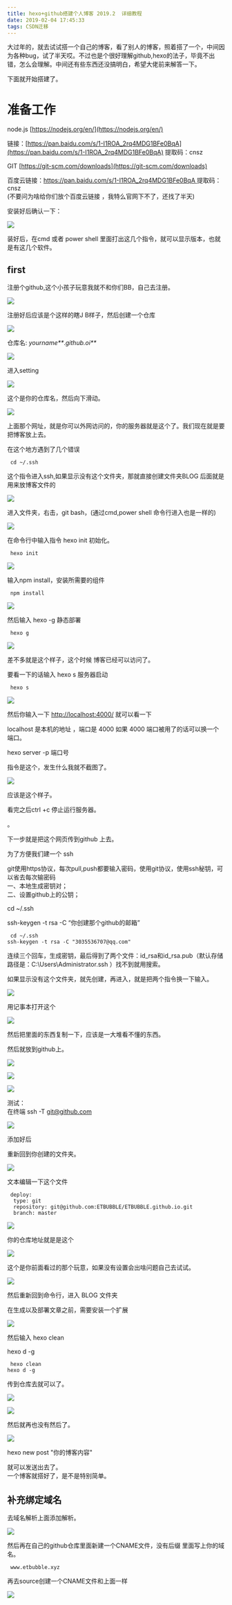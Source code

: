```yaml
---
title: hexo+github搭建个人博客 2019.2  详细教程
date: 2019-02-04 17:45:33
tags: CSDN迁移
---
```

  大过年的，就去试试搭一个自己的博客，看了别人的博客，照着搭了一个，中间因为各种bug，试了半天哎。不过也是个很好理解github,hexo的法子，毕竟不出错，怎么会理解。中间还有些东西还没搞明白，希望大佬前来解答一下。

 下面就开始搭建了。

 
# 准备工作

 node.js [https://nodejs.org/en/](https://nodejs.org/en/) 

 链接：[https://pan.baidu.com/s/1-I1ROA_2rq4MDG1BFe0BqA](https://pan.baidu.com/s/1-I1ROA_2rq4MDG1BFe0BqA) 提取码：cnsz 

 GIT [https://git-scm.com/downloads](https://git-scm.com/downloads) 

 百度云链接：[https://pan.baidu.com/s/1-I1ROA_2rq4MDG1BFe0BqA ](https://pan.baidu.com/s/1-I1ROA_2rq4MDG1BFe0BqA%C2%A0) 提取码：cnsz   
 (不要问为啥给你们放个百度云链接 ，我特么官网下不了，还找了半天)

 安装好后确认一下：

 ![](https://img-blog.csdnimg.cn/20190204163424732.png)

 装好后，在cmd 或者 power shell 里面打出这几个指令，就可以显示版本，也就是有这几个软件。

 
## first

 注册个github,这个小孩子玩意我就不和你们BB，自己去注册。

 ![](https://img-blog.csdnimg.cn/2019020416395090.png?x-oss-process=image/watermark,type_ZmFuZ3poZW5naGVpdGk,shadow_10,text_aHR0cHM6Ly9ibG9nLmNzZG4ubmV0L3FxXzQwODcxNDY2,size_16,color_FFFFFF,t_70)

 注册好后应该是个这样的瞎J B样子，然后创建一个仓库

 ![](https://img-blog.csdnimg.cn/20190204164620559.png?x-oss-process=image/watermark,type_ZmFuZ3poZW5naGVpdGk,shadow_10,text_aHR0cHM6Ly9ibG9nLmNzZG4ubmV0L3FxXzQwODcxNDY2,size_16,color_FFFFFF,t_70)

 

 仓库名: _yourname**_._github.oi**_

 

 

 

 

 

 

 

 ![](https://img-blog.csdnimg.cn/20190204164932220.png?x-oss-process=image/watermark,type_ZmFuZ3poZW5naGVpdGk,shadow_10,text_aHR0cHM6Ly9ibG9nLmNzZG4ubmV0L3FxXzQwODcxNDY2,size_16,color_FFFFFF,t_70)

 进入setting

 ![](https://img-blog.csdnimg.cn/20190204165031831.png)

 这个是你的仓库名，然后向下滑动。

 ![](https://img-blog.csdnimg.cn/20190204165501861.png?x-oss-process=image/watermark,type_ZmFuZ3poZW5naGVpdGk,shadow_10,text_aHR0cHM6Ly9ibG9nLmNzZG4ubmV0L3FxXzQwODcxNDY2,size_16,color_FFFFFF,t_70)

 上面那个网址，就是你可以外网访问的，你的服务器就是这个了。我们现在就是要把博客放上去。

 在这个地方遇到了几个错误

 
```
 cd ~/.ssh
```
 这个指令进入ssh,如果显示没有这个文件夹，那就直接创建文件夹BLOG 后面就是用来放博客文件的

 ![](https://img-blog.csdnimg.cn/2019020417012734.png)

 进入文件夹，右击，git bash，(通过cmd,power shell 命令行进入也是一样的)

 ![](https://img-blog.csdnimg.cn/20190204170312757.png?x-oss-process=image/watermark,type_ZmFuZ3poZW5naGVpdGk,shadow_10,text_aHR0cHM6Ly9ibG9nLmNzZG4ubmV0L3FxXzQwODcxNDY2,size_16,color_FFFFFF,t_70)

 

 在命令行中输入指令 hexo init 初始化。

 
```
 hexo init
```
 ![](https://img-blog.csdnimg.cn/20190204170558692.png?x-oss-process=image/watermark,type_ZmFuZ3poZW5naGVpdGk,shadow_10,text_aHR0cHM6Ly9ibG9nLmNzZG4ubmV0L3FxXzQwODcxNDY2,size_16,color_FFFFFF,t_70)

 输入npm install，安装所需要的组件

 
```
 npm install
```
 ![](https://img-blog.csdnimg.cn/20190204170905725.png)

 然后输入 hexo -g 静态部署

 
```
 hexo g
```
 ![](https://img-blog.csdnimg.cn/20190204170954724.png?x-oss-process=image/watermark,type_ZmFuZ3poZW5naGVpdGk,shadow_10,text_aHR0cHM6Ly9ibG9nLmNzZG4ubmV0L3FxXzQwODcxNDY2,size_16,color_FFFFFF,t_70)

 差不多就是这个样子，这个时候 博客已经可以访问了。

 要看一下的话输入 hexo s 服务器启动

 
```
 hexo s
```
 ![](https://img-blog.csdnimg.cn/20190204171101827.png)

 然后你输入一下 [http://localhost:4000/](http://localhost:4000/) 就可以看一下

 localhost 是本机的地址 ，端口是 4000 如果 4000 端口被用了的话可以换一个端口。

 hexo server -p 端口号

 指令是这个，发生什么我就不截图了。

 ![](https://img-blog.csdnimg.cn/20190204171257114.png?x-oss-process=image/watermark,type_ZmFuZ3poZW5naGVpdGk,shadow_10,text_aHR0cHM6Ly9ibG9nLmNzZG4ubmV0L3FxXzQwODcxNDY2,size_16,color_FFFFFF,t_70)

 应该是这个样子。

 看完之后ctrl +c 停止运行服务器。

 。

 下一步就是把这个网页传到github 上去。

 为了方便我们建一个 ssh

 git使用https协议，每次pull,push都要输入密码，使用git协议，使用ssh秘钥，可以省去每次输密码  
 一、本地生成密钥对；  
 二、设置github上的公钥；  
 

 cd ~/.ssh 

 ssh-keygen -t rsa -C “你创建那个github的邮箱” 

 
```
 cd ~/.ssh
ssh-keygen -t rsa -C "3035536707@qq.com"
```
 连续三个回车，生成密钥，最后得到了两个文件：id_rsa和id_rsa.pub（默认存储路径是：C:\Users\Administrator\.ssh ）找不到就用搜索。

 如果显示没有这个文件夹，就先创建，再进入，就是把两个指令换一下输入。

 ![](https://img-blog.csdnimg.cn/20190204171944688.png)

 用记事本打开这个

 ![](https://img-blog.csdnimg.cn/20190204172054327.png)

 然后把里面的东西复制一下，应该是一大堆看不懂的东西。

 然后就放到github上。

 ![](https://img-blog.csdnimg.cn/20190204172230822.png?x-oss-process=image/watermark,type_ZmFuZ3poZW5naGVpdGk,shadow_10,text_aHR0cHM6Ly9ibG9nLmNzZG4ubmV0L3FxXzQwODcxNDY2,size_16,color_FFFFFF,t_70)

 

 

 ![](https://img-blog.csdnimg.cn/20190204172337770.png?x-oss-process=image/watermark,type_ZmFuZ3poZW5naGVpdGk,shadow_10,text_aHR0cHM6Ly9ibG9nLmNzZG4ubmV0L3FxXzQwODcxNDY2,size_16,color_FFFFFF,t_70)

 

 

 

 

 

 ![](https://img-blog.csdnimg.cn/20190204172506322.png?x-oss-process=image/watermark,type_ZmFuZ3poZW5naGVpdGk,shadow_10,text_aHR0cHM6Ly9ibG9nLmNzZG4ubmV0L3FxXzQwODcxNDY2,size_16,color_FFFFFF,t_70)

 测试：  
 在终端 ssh -T git@github.com

 ![](https://img-blog.csdnimg.cn/20190204172743225.png)

 添加好后

 重新回到你创建的文件夹。

 ![](https://img-blog.csdnimg.cn/20190204172636325.png?x-oss-process=image/watermark,type_ZmFuZ3poZW5naGVpdGk,shadow_10,text_aHR0cHM6Ly9ibG9nLmNzZG4ubmV0L3FxXzQwODcxNDY2,size_16,color_FFFFFF,t_70)

 文本编辑一下这个文件

 
```
 deploy:
  type: git
  repository: git@github.com:ETBUBBLE/ETBUBBLE.github.io.git
  branch: master
```
 

 ![](https://img-blog.csdnimg.cn/20190204173200916.png?x-oss-process=image/watermark,type_ZmFuZ3poZW5naGVpdGk,shadow_10,text_aHR0cHM6Ly9ibG9nLmNzZG4ubmV0L3FxXzQwODcxNDY2,size_16,color_FFFFFF,t_70)

 你的仓库地址就是是这个

 ![](https://img-blog.csdnimg.cn/20190204172929891.png?x-oss-process=image/watermark,type_ZmFuZ3poZW5naGVpdGk,shadow_10,text_aHR0cHM6Ly9ibG9nLmNzZG4ubmV0L3FxXzQwODcxNDY2,size_16,color_FFFFFF,t_70)

 

 这个是你前面看过的那个玩意，如果没有设置会出啥问题自己去试试。

 ![](https://img-blog.csdnimg.cn/20190204173502880.png?x-oss-process=image/watermark,type_ZmFuZ3poZW5naGVpdGk,shadow_10,text_aHR0cHM6Ly9ibG9nLmNzZG4ubmV0L3FxXzQwODcxNDY2,size_16,color_FFFFFF,t_70)

 

 然后重新回到命令行，进入 BLOG 文件夹

 在生成以及部署文章之前，需要安装一个扩展

 ![](https://img-blog.csdnimg.cn/20190204173703274.png?x-oss-process=image/watermark,type_ZmFuZ3poZW5naGVpdGk,shadow_10,text_aHR0cHM6Ly9ibG9nLmNzZG4ubmV0L3FxXzQwODcxNDY2,size_16,color_FFFFFF,t_70)

 然后输入 hexo clean

 hexo d -g

 
```
 hexo clean
hexo d -g
```
 传到仓库去就可以了。

 ![](https://img-blog.csdnimg.cn/20190204174036466.png)

 ![](https://img-blog.csdnimg.cn/20190204174228418.png?x-oss-process=image/watermark,type_ZmFuZ3poZW5naGVpdGk,shadow_10,text_aHR0cHM6Ly9ibG9nLmNzZG4ubmV0L3FxXzQwODcxNDY2,size_16,color_FFFFFF,t_70)

 然后就再也没有然后了。

 ![](https://img-blog.csdnimg.cn/20190204174149915.png?x-oss-process=image/watermark,type_ZmFuZ3poZW5naGVpdGk,shadow_10,text_aHR0cHM6Ly9ibG9nLmNzZG4ubmV0L3FxXzQwODcxNDY2,size_16,color_FFFFFF,t_70)

 

 hexo new post "你的博客内容" 

 就可以发送出去了。  
 一个博客就搭好了，是不是特别简单。

 

 
## 

 
## 补充绑定域名

 去域名解析上面添加解析。

 ![](https://img-blog.csdnimg.cn/20190224142727377.png)

 然后再在自己的github仓库里面新建一个CNAME文件，没有后缀 里面写上你的域名。

 
```
 www.etbubble.xyz
```
 再去source创建一个CNAME文件和上面一样

 ![](https://img-blog.csdnimg.cn/20190224144132388.png?x-oss-process=image/watermark,type_ZmFuZ3poZW5naGVpdGk,shadow_10,text_aHR0cHM6Ly9ibG9nLmNzZG4ubmV0L3FxXzQwODcxNDY2,size_16,color_FFFFFF,t_70)

   
 